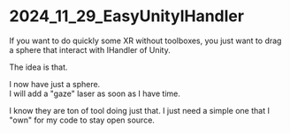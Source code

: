 # 2024_11_29_EasyUnityIHandler

If you want to do quickly some XR without toolboxes, you just want to drag a sphere that interact with IHandler of Unity.

The idea is that.  
  
I now have just a sphere.  
I will add a "gaze" laser as soon as I have time.  

I know they are ton of tool doing just that.
I just need a simple one that I "own" for my code to stay open source.
